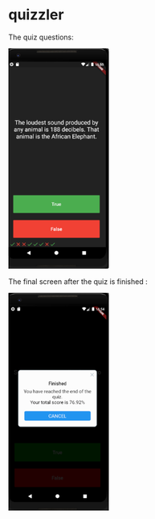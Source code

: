 # quizzler

<p>The quiz questions: </p>
<img src="home.PNG" width="200">
<p>The final screen after the quiz is finished :</p>
<img src="final.PNG" width="200">

